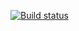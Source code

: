 [![Build status](https://ci.appveyor.com/api/projects/status/ixlljgydyx2b9ywu/branch/master?svg=true)](https://ci.appveyor.com/project/Vasya24/ml/branch/master)

